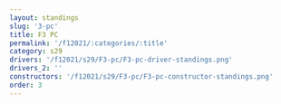 ```yaml
---
layout: standings
slug: '3-pc'
title: F3 PC
permalink: '/f12021/:categories/:title'
category: s29
drivers: '/f12021/s29/F3-pc/F3-pc-driver-standings.png'
drivers_2: ''
constructors: '/f12021/s29/F3-pc/F3-pc-constructor-standings.png'
order: 3
---
```


